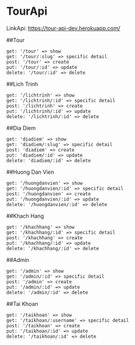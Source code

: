 # TourApi
LinkApi: https://tour-api-dev.herokuapp.com/

 ##Tour
 
    get: '/tour' => show
    get: '/tour/:slug' => specific detail
    post: '/tour' => create
    put: '/tour/:id' => update
    delete: '/tour/:id' => delete

 ##Lich Trinh
 
    get: '/lichtrinh' => show
    get: '/lichtrinh/:id' => specific detail
    post: '/lichtrinh' => create
    put: '/lichtrinh/:id' => update
    delete: '/lichtrinh/:id' => delete
    
 ##Dia Diem
 
    get: 'diadiem' => show
    get: 'diadiem/:slug' => specific detail
    post: 'diadiem' => create
    put: 'diadiem/:id' => update
    delete: 'diadiem/:id' => delete
    
 ##Huong Dan Vien
 
    get: '/huongdanvien' => show
    get: '/huongdanvien/:id' => specific detail
    post: '/huongdanvien' => create
    put: '/huongdanvien/:id' => update
    delete: '/huongdanvien/:id' => delete
    
 ##Khach Hang
 
    get: '/khachhang' => show
    get: '/khachhang/:id' => specific detail
    post: '/khachhang' => create
    put: '/khachhang/:id' => update
    delete: '/khachhang/:id' => delete
    
 ##Admin   
 
    get: '/admin' => show
    get: '/admin/:id' => specific detail
    post: '/admin' => create
    put: '/admin/:id' => update
    delete: '/admin/:id' => delete
    
 ##Tai Khoan
 
    get: '/taikhoan' => show
    get: '/taikhoan/:username' => specific detail
    post: '/taikhoan' => create
    put: '/taikhoan/:id' => update
    delete: '/taikhoan/:id' => delete
